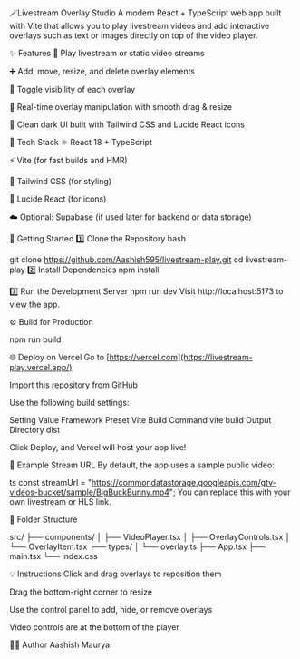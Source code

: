 
🪄Livestream Overlay Studio
A modern React + TypeScript web app built with Vite that allows you to play livestream videos and add interactive overlays such as text or images directly on top of the video player.


✨ Features
🎥 Play livestream or static video streams

➕ Add, move, resize, and delete overlay elements

👀 Toggle visibility of each overlay

🧊 Real-time overlay manipulation with smooth drag & resize

💅 Clean dark UI built with Tailwind CSS and Lucide React icons

🧠 Tech Stack
⚛️ React 18 + TypeScript

⚡ Vite (for fast builds and HMR)

🎨 Tailwind CSS (for styling)

🧩 Lucide React (for icons)

☁️ Optional: Supabase (if used later for backend or data storage)

🚀 Getting Started
1️⃣ Clone the Repository
bash

git clone https://github.com/Aashish595/livestream-play.git
cd livestream-play
2️⃣ Install Dependencies
npm install

3️⃣ Run the Development Server
npm run dev
Visit http://localhost:5173 to view the app.

⚙️ Build for Production

npm run build

🌐 Deploy on Vercel
Go to [https://vercel.com](https://livestream-play.vercel.app/)

Import this repository from GitHub

Use the following build settings:

Setting	Value
Framework Preset	Vite
Build Command	vite build
Output Directory	dist

Click Deploy, and Vercel will host your app live!

🔗 Example Stream URL
By default, the app uses a sample public video:

ts
const streamUrl = "https://commondatastorage.googleapis.com/gtv-videos-bucket/sample/BigBuckBunny.mp4";
You can replace this with your own livestream or HLS link.

🧩 Folder Structure

src/
 ├── components/
 │    ├── VideoPlayer.tsx
 │    ├── OverlayControls.tsx
 │    └── OverlayItem.tsx
 ├── types/
 │    └── overlay.ts
 ├── App.tsx
 ├── main.tsx
 └── index.css
 
💡 Instructions
Click and drag overlays to reposition them

Drag the bottom-right corner to resize

Use the control panel to add, hide, or remove overlays

Video controls are at the bottom of the player

🧑‍💻 Author
Aashish Maurya

